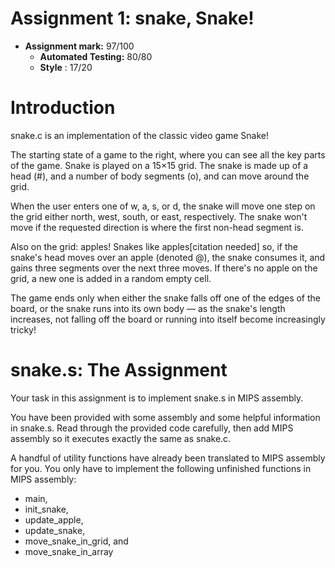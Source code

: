 # Assignment 1: snake, Snake!

- **Assignment mark:** 97/100
    - **Automated Testing:** 80/80
    - **Style** : 17/20

#  Introduction

snake.c is an implementation of the classic video game Snake!

The starting state of a game to the right, where you can see all the key parts of the game. Snake is played on a 15×15 grid. The snake is made up of a head (#), and a number of body segments (o), and can move around the grid.

When the user enters one of w, a, s, or d, the snake will move one step on the grid either north, west, south, or east, respectively. The snake won't move if the requested direction is where the first non-head segment is.

Also on the grid: apples! Snakes like apples[citation needed] so, if the snake's head moves over an apple (denoted @), the snake consumes it, and gains three segments over the next three moves. If there's no apple on the grid, a new one is added in a random empty cell.

The game ends only when either the snake falls off one of the edges of the board, or the snake runs into its own body — as the snake's length increases, not falling off the board or running into itself become increasingly tricky!

# snake.s: The Assignment

Your task in this assignment is to implement snake.s in MIPS assembly.

You have been provided with some assembly and some helpful information in snake.s. Read through the provided code carefully, then add MIPS assembly so it executes exactly the same as snake.c.

A handful of utility functions have already been translated to MIPS assembly for you. You only have to implement the following unfinished functions in MIPS assembly:

- main,
- init_snake,
- update_apple,
- update_snake,
- move_snake_in_grid, and
- move_snake_in_array